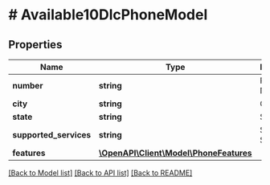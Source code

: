 # # Available10DlcPhoneModel

## Properties

Name | Type | Description | Notes
------------ | ------------- | ------------- | -------------
**number** | **string** | Phone Number. |
**city** | **string** | City. |
**state** | **string** | State. |
**supported_services** | **string** | SMS, MMS, SMSMMS. |
**features** | [**\OpenAPI\Client\Model\PhoneFeatures**](PhoneFeatures.md) |  |

[[Back to Model list]](../../README.md#models) [[Back to API list]](../../README.md#endpoints) [[Back to README]](../../README.md)
